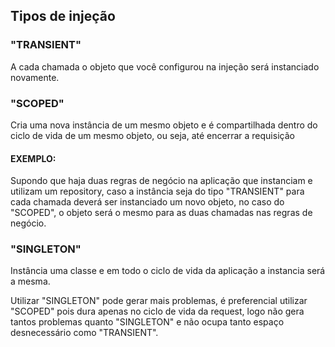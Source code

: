 
## Tipos de injeção

### "TRANSIENT"
A cada chamada o objeto que você configurou na injeção será instanciado novamente.

### "SCOPED"
Cria uma nova instância de um mesmo objeto e é compartilhada dentro do ciclo de vida de um mesmo objeto, ou seja, até encerrar a requisição

#### EXEMPLO:
Supondo que haja duas regras de negócio na aplicação que instanciam e utilizam um repository, caso a instância seja do tipo "TRANSIENT" para cada chamada deverá ser instanciado um novo objeto, no caso do "SCOPED", o objeto será o mesmo para as duas chamadas nas regras de negócio.

### "SINGLETON"
Instância uma classe e em todo o ciclo de vida da aplicação a instancia será a mesma.

Utilizar "SINGLETON" pode gerar mais problemas, é preferencial utilizar "SCOPED" pois dura apenas no ciclo de vida da request, logo não gera tantos problemas quanto "SINGLETON" e não ocupa tanto espaço desnecessário como "TRANSIENT".

